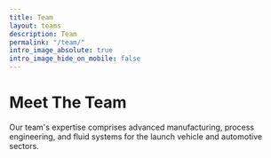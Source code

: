 ```yaml
---
title: Team
layout: teams
description: Team
permalink: "/team/"
intro_image_absolute: true
intro_image_hide_on_mobile: false
---
```


# Meet The Team

Our team's expertise comprises advanced manufacturing, process engineering, and fluid systems for the launch vehicle and automotive sectors.
